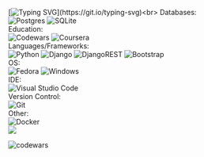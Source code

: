 [![Typing SVG](https://readme-typing-svg.herokuapp.com?size=18&duration=6000&lines=Hi%2C+I'm+Sergey.+Python+Developer.)](https://git.io/typing-svg)<br>
Databases: <br>
![Postgres](https://img.shields.io/badge/postgres-%23316192.svg?style=for-the-badge&logo=postgresql&logoColor=white) ![SQLite](https://img.shields.io/badge/sqlite-%2307405e.svg?style=for-the-badge&logo=sqlite&logoColor=white)<br>
Education: <br>
![Codewars](https://img.shields.io/badge/Codewars-B1361E?style=for-the-badge&logo=codewars&logoColor=grey) ![Coursera](https://img.shields.io/badge/Coursera-%230056D2.svg?style=for-the-badge&logo=Coursera&logoColor=white)<br>
Languages/Frameworks: <br>
![Python](https://img.shields.io/badge/python-3670A0?style=for-the-badge&logo=python&logoColor=ffdd54)
![Django](https://img.shields.io/badge/django-%23092E20.svg?style=for-the-badge&logo=django&logoColor=white)
![DjangoREST](https://img.shields.io/badge/DJANGO-REST-ff1709?style=for-the-badge&logo=django&logoColor=white&color=ff1709&labelColor=gray)
![Bootstrap](https://img.shields.io/badge/bootstrap-%23563D7C.svg?style=for-the-badge&logo=bootstrap&logoColor=white)<br>
OS: <br> 
![Fedora](https://img.shields.io/badge/Fedora-294172?style=for-the-badge&logo=fedora&logoColor=white)
![Windows](https://img.shields.io/badge/Windows-0078D6?style=for-the-badge&logo=windows&logoColor=white)<br>
 IDE: <br>
![Visual Studio Code](https://img.shields.io/badge/Visual%20Studio%20Code-0078d7.svg?style=for-the-badge&logo=visual-studio-code&logoColor=white)<br>
Version Control: <br>
![Git](https://img.shields.io/badge/git-%23F05033.svg?style=for-the-badge&logo=git&logoColor=white)<br>
Other: <br>
![Docker](https://img.shields.io/badge/docker-%230db7ed.svg?style=for-the-badge&logo=docker&logoColor=white)<br>
![](http://github-profile-summary-cards.vercel.app/api/cards/profile-details?username=SERG40&theme=solarized_dark)<br>


![codewars](https://www.codewars.com/users/SERG40/badges/large)
